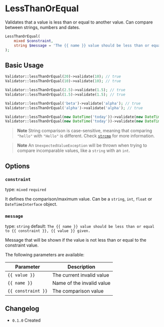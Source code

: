 # LessThanOrEqual

Validates that a value is less than or equal to another value. 
Can compare between strings, numbers and dates.

```php
LessThanOrEqual(
    mixed $constraint,
    string $message = 'The {{ name }} value should be less than or equal to {{ constraint }}, {{ value }} given.'
);
```

## Basic Usage

```php
Validator::lessThanOrEqual(20)->validate(10); // true
Validator::lessThanOrEqual(10)->validate(10); // true

Validator::lessThanOrEqual(2.5)->validate(1.5); // true
Validator::lessThanOrEqual(1.5)->validate(1.5); // true

Validator::lessThanOrEqual('beta')->validate('alpha'); // true
Validator::lessThanOrEqual('alpha')->validate('alpha'); // true

Validator::lessThanOrEqual(new DateTime('today'))->validate(new DateTime('yesterday')); // true
Validator::lessThanOrEqual(new DateTime('today'))->validate(new DateTime('today')); // true
```

> **Note**
> String comparison is case-sensitive, meaning that comparing `"hello"` with `"Hello"` is different.
> Check [`strcmp`](https://www.php.net/manual/en/function.strcmp.php) for more information.

> **Note**
> An `UnexpectedValueException` will be thrown when trying to compare incomparable values, like a `string` with an `int`.

## Options

### `constraint`

type: `mixed` `required`

It defines the comparison/maximum value. 
Can be a `string`, `int`, `float` or `DateTimeInterface` object.

### `message`

type: `string` default: `The {{ name }} value should be less than or equal to {{ constraint }}, {{ value }} given.`

Message that will be shown if the value is not less than or equal to the constraint value.

The following parameters are available:

| Parameter          | Description               |
|--------------------|---------------------------|
| `{{ value }}`      | The current invalid value |
| `{{ name }}`       | Name of the invalid value |
| `{{ constraint }}` | The comparison value      |

## Changelog

- `0.1.0` Created